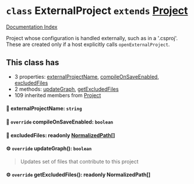 # `class` ExternalProject `extends` [Project](../class.Project/README.md)

[Documentation Index](../README.md)

Project whose configuration is handled externally, such as in a '.csproj'.
These are created only if a host explicitly calls `openExternalProject`.

## This class has

- 3 properties:
[externalProjectName](#-externalprojectname-string),
[compileOnSaveEnabled](#-override-compileonsaveenabled-boolean),
[excludedFiles](#-excludedfiles-readonly-normalizedpath)
- 2 methods:
[updateGraph](#-override-updategraph-boolean),
[getExcludedFiles](#-override-getexcludedfiles-readonly-normalizedpath)
- 109 inherited members from [Project](../class.Project/README.md)


#### 📄 externalProjectName: `string`



#### 📄 `override` compileOnSaveEnabled: `boolean`



#### 📄 excludedFiles: readonly [NormalizedPath](../type.NormalizedPath/README.md)\[]



#### ⚙ `override` updateGraph(): `boolean`

> Updates set of files that contribute to this project



#### ⚙ `override` getExcludedFiles(): readonly NormalizedPath\[]



